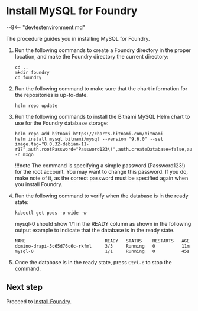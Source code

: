 # Install MySQL for Foundry

--8<-- "devtestenvironment.md"

The procedure guides you in installing MySQL for Foundry.

1. Run the following commands to create a Foundry directory in the proper location, and make the Foundry directory the current directory:

    ```
    cd ..
    mkdir foundry
    cd foundry
    ```

2. Run the following command to make sure that the chart information for the repositories is up-to-date.

    ```
    helm repo update
    ```

3. Run the following commands to install the Bitnami MySQL Helm chart to use for the Foundry database storage:

    ```
    helm repo add bitnami https://charts.bitnami.com/bitnami
    helm install mysql bitnami/mysql --version "9.6.0" --set image.tag="8.0.32-debian-11-r17",auth.rootPassword="Password123\!",auth.createDatabase=false,auth.username=dbclient,auth.password="Password123\!" -n mxgo
    ```
    !!!note
        The command is specifying a simple password (Password123!) for the root account. You may want to change this password. If you do, make note of it, as the correct password must be specified again when you install Foundry.

4. Run the following command to verify when the database is in the ready state:

    ```
    kubectl get pods -o wide -w
    ```

    mysql-0 should show 1/1 in the READY column as shown in the following output example to indicate that the database is in the ready state.

    ```{ .yaml .no-copy }
    NAME                              READY   STATUS    RESTARTS   AGE
    domino-drapi-5c65d76c6c-rkfml     3/3     Running   0          11m
    mysql-0                           1/1     Running   0          45s
    ```

5. Once the database is in the ready state, press `Ctrl-c` to stop the command.

## Next step

Proceed to [Install Foundry](installfoundry.md).